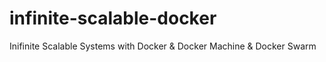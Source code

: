 # infinite-scalable-docker
Inifinite Scalable Systems with Docker &amp; Docker Machine &amp; Docker Swarm
